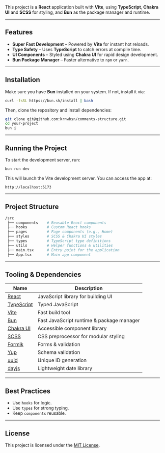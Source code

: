 This project is a **React** application built with **Vite**, using **TypeScript**, **Chakra UI** and **SCSS** for styling, and **Bun** as the package manager and runtime.

---

## Features
- **Super Fast Development** – Powered by **Vite** for instant hot reloads.
- **Type Safety** – Uses **TypeScript** to catch errors at compile time.
- **UI Components** – Styled using **Chakra UI** for rapid design development.
- **Bun Package Manager** – Faster alternative to `npm` or `yarn`.

---

## Installation
Make sure you have **Bun** installed on your system. If not, install it via:

```sh
curl -fsSL https://bun.sh/install | bash
```
Then, clone the repository and install dependencies:
```sh
git clone git@github.com:krnwbsn/comments-structure.git
cd your-project
bun i
```

---

## Running the Project
To start the development server, run:
```sh
bun run dev
```
This will launch the Vite development server. You can access the app at:
```arduino
http://localhost:5173
```

---

## Project Structure
```bash
/src
 ├── components    # Reusable React components
 ├── hooks         # Custom React hooks
 ├── pages         # Page components (e.g., Home)
 ├── styles        # SCSS & Chakra UI styles
 ├── types         # TypeScript type definitions
 ├── utils         # Helper functions & utilities
 ├── main.tsx      # Entry point for the application
 ├── App.tsx       # Main app component
```

---

## Tooling & Dependencies
| Name         | Description |
|-------------|-------------|
| [React](https://react.dev/) | JavaScript library for building UI |
| [TypeScript](https://www.typescriptlang.org/) | Typed JavaScript |
| [Vite](https://vitejs.dev/) | Fast build tool |
| [Bun](https://bun.sh/) | Fast JavaScript runtime & package manager |
| [Chakra UI](https://chakra-ui.com/) | Accessible component library |
| [SCSS](https://sass-lang.com/) | CSS preprocessor for modular styling |
| [Formik](https://formik.org/) | Forms & validation |
| [Yup](https://github.com/jquense/yup) | Schema validation |
| [uuid](https://github.com/uuidjs/uuid) | Unique ID generation |
| [dayjs](https://day.js.org/) | Lightweight date library |

---

## Best Practices
- Use `hooks` for logic.
- Use `types` for strong typing.
- Keep `components` reusable.

---

## License
This project is licensed under the [MIT License](LICENSE).


